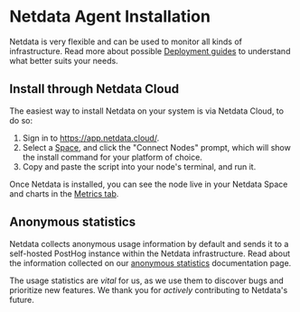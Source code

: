 # Netdata Agent Installation

Netdata is very flexible and can be used to monitor all kinds of infrastructure. Read more about possible [Deployment guides](/docs/deployment-guides/README.md) to understand what better suits your needs.

## Install through Netdata Cloud

The easiest way to install Netdata on your system is via Netdata Cloud, to do so:

1. Sign in to <https://app.netdata.cloud/>.
2. Select a [Space](/docs/netdata-cloud/organize-your-infrastructure-invite-your-team.md#spaces), and click the "Connect Nodes" prompt, which will show the install command for your platform of choice.
3. Copy and paste the script into your node's terminal, and run it.

Once Netdata is installed, you can see the node live in your Netdata Space and charts in the [Metrics tab](/docs/dashboards-and-charts/metrics-tab-and-single-node-tabs.md).

## Anonymous statistics

Netdata collects anonymous usage information by default and sends it to a self-hosted PostHog instance within the Netdata infrastructure. Read about the information collected on our [anonymous statistics](/docs/netdata-agent/configuration/anonymous-telemetry-events.md) documentation page.

The usage statistics are _vital_ for us, as we use them to discover bugs and prioritize new features. We thank you for
_actively_ contributing to Netdata's future.
<!--stackedit_data:
eyJoaXN0b3J5IjpbMTkxMjc5NDU0M119
-->